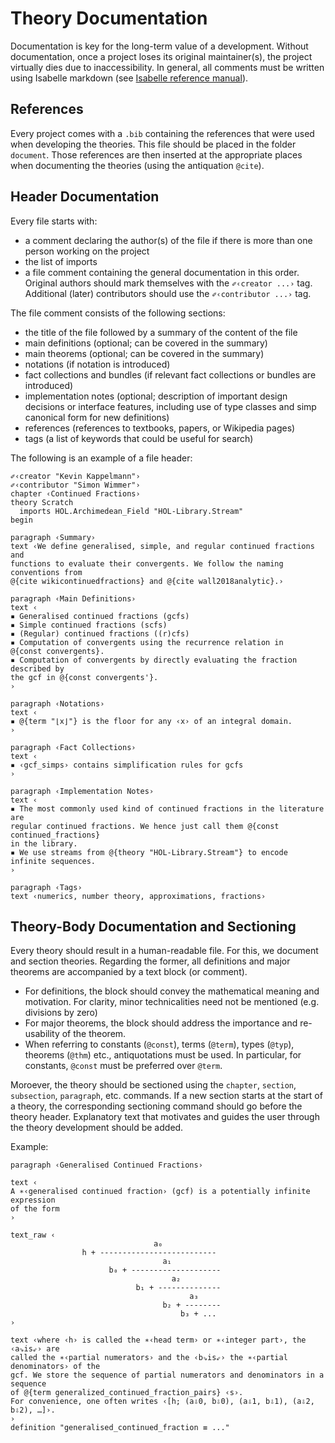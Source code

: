 # Theory Documentation

Documentation is key for the long-term value of a development.
Without documentation, once a project loses its original maintainer(s), the project virtually dies due to inaccessibility.
In general, all comments must be written using Isabelle markdown (see [Isabelle reference manual](https://isabelle.in.tum.de/documentation.html)).

## References
Every project comes with a `.bib` containing the references that were used when developing the theories.
This file should be placed in the folder `document`.
Those references are then inserted at the appropriate places when documenting the theories (using the antiquation `@cite`).

## Header Documentation
Every file starts with:
- a comment declaring the author(s) of the file if there is more than one person working on the project
- the list of imports
- a file comment containing the general documentation
in this order.
Original authors should mark themselves with the `✐‹creator ...›` tag.
Additional (later) contributors should use the `✐‹contributor ...›` tag.

The file comment consists of the following sections:
- the title of the file followed by a summary of the content of the file
- main definitions (optional; can be covered in the summary)
- main theorems (optional; can be covered in the summary)
- notations (if notation is introduced)
- fact collections and bundles (if relevant fact collections or bundles are introduced)
- implementation notes (optional; description of important design decisions or interface features, including use of type classes and simp canonical form for new definitions)
- references (references to textbooks, papers, or Wikipedia pages)
- tags (a list of keywords that could be useful for search)

The following is an example of a file header:
```isabelle
✐‹creator "Kevin Kappelmann"›
✐‹contributor "Simon Wimmer"›
chapter ‹Continued Fractions›
theory Scratch
  imports HOL.Archimedean_Field "HOL-Library.Stream"
begin

paragraph ‹Summary›
text ‹We define generalised, simple, and regular continued fractions and
functions to evaluate their convergents. We follow the naming conventions from
@{cite wikicontinuedfractions} and @{cite wall2018analytic}.›

paragraph ‹Main Definitions›
text ‹
▪ Generalised continued fractions (gcfs)
▪ Simple continued fractions (scfs)
▪ (Regular) continued fractions ((r)cfs)
▪ Computation of convergents using the recurrence relation in
@{const convergents}.
▪ Computation of convergents by directly evaluating the fraction described by
the gcf in @{const convergents'}.
›

paragraph ‹Notations›
text ‹
▪ @{term "⌊x⌋"} is the floor for any ‹x› of an integral domain.
›

paragraph ‹Fact Collections›
text ‹
▪ ‹gcf_simps› contains simplification rules for gcfs
›

paragraph ‹Implementation Notes›
text ‹
▪ The most commonly used kind of continued fractions in the literature are
regular continued fractions. We hence just call them @{const continued_fractions}
in the library.
▪ We use streams from @{theory "HOL-Library.Stream"} to encode infinite sequences.
›

paragraph ‹Tags›
text ‹numerics, number theory, approximations, fractions›
```

## Theory-Body Documentation and Sectioning
Every theory should result in a human-readable file. For this, we document and section theories.
Regarding the former, all definitions and major theorems are accompanied by a text block (or comment).
- For definitions, the block should convey the mathematical meaning and motivation.
For clarity, minor technicalities need not be mentioned (e.g. divisions by zero)
- For major theorems, the block should address the importance and re-usability of the theorem.
- When referring to constants (`@const`), terms (`@term`), types (`@typ`), theorems (`@thm`) etc., antiquotations must be used. In particular, for constants, `@const` must be preferred over `@term`.

Moroever, the theory should be sectioned using the `chapter`, `section`, `subsection`, `paragraph`, etc. commands.
If a new section starts at the start of a theory, the corresponding sectioning command should go before the theory header.
Explanatory text that motivates and guides the user through the theory development should be added. 

Example:
```isabelle
paragraph ‹Generalised Continued Fractions›

text ‹
A ∗‹generalised continued fraction› (gcf) is a potentially infinite expression
of the form
›

text_raw ‹
                                a₀
                h + --------------------------
                                  a₁
                      b₀ + --------------------
                                    a₂
                            b₁ + --------------
                                        a₃
                                  b₂ + --------
                                      b₃ + ...
›

text ‹where ‹h› is called the ∗‹head term› or ∗‹integer part›, the ‹a⇘is⇙› are
called the ∗‹partial numerators› and the ‹b⇘is⇙› the ∗‹partial denominators› of the
gcf. We store the sequence of partial numerators and denominators in a sequence
of @{term generalized_continued_fraction_pairs} ‹s›.
For convenience, one often writes ‹[h; (a⇩0, b⇩0), (a⇩1, b⇩1), (a⇩2, b⇩2), …]›.
›
definition "generalised_continued_fraction ≡ ..."
```


